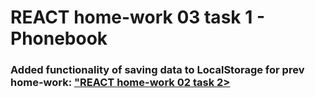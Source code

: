 # REACT home-work 03 task 1 - Phonebook

### Added functionality of saving data to LocalStorage for prev home-work: <a href="https://github.com/Michael-Zhinchyn/goit-react-hw-02-phonebook">"REACT home-work 02 task 2></a>
